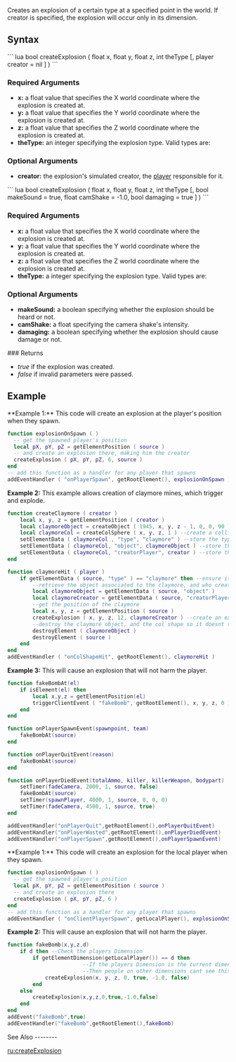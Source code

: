 Creates an explosion of a certain type at a specified point in the world. If creator is specified, the explosion will occur only in its dimension.

Syntax
------

<section name="Server" class="server" show="true">
``` lua
bool createExplosion ( float x, float y, float z, int theType [, player creator = nil ] )
```

### Required Arguments

-   **x:** a float value that specifies the X world coordinate where the explosion is created at.
-   **y:** a float value that specifies the Y world coordinate where the explosion is created at.
-   **z:** a float value that specifies the Z world coordinate where the explosion is created at.
-   **theType:** an integer specifying the explosion type. Valid types are:

### Optional Arguments

-   **creator:** the explosion's simulated creator, the [player](/docs/player.md "wikilink") responsible for it.

</section>
<section name="Client" class="client" show="true">
``` lua
bool createExplosion ( float x, float y, float z, int theType [, bool makeSound = true, float camShake = -1.0, bool damaging = true ] )
```

### Required Arguments

-   **x:** a float value that specifies the X world coordinate where the explosion is created at.
-   **y:** a float value that specifies the Y world coordinate where the explosion is created at.
-   **z:** a float value that specifies the Z world coordinate where the explosion is created at.
-   **theType:** a integer specifying the explosion type. Valid types are:

### Optional Arguments

-   **makeSound:** a boolean specifying whether the explosion should be heard or not.
-   **camShake:** a float specifying the camera shake's intensity.
-   **damaging:** a boolean specifying whether the explosion should cause damage or not.

</section>
### Returns

-   *true* if the explosion was created.
-   *false* if invalid parameters were passed.

Example
-------

<section name="Server" class="server" show="true">
**Example 1:** This code will create an explosion at the player's position when they spawn.

``` lua
function explosionOnSpawn ( )
  -- get the spawned player's position
  local pX, pY, pZ = getElementPosition ( source )
  -- and create an explosion there, making him the creator
  createExplosion ( pX, pY, pZ, 6, source )
end
-- add this function as a handler for any player that spawns
addEventHandler ( "onPlayerSpawn", getRootElement(), explosionOnSpawn )
```

**Example 2:** This example allows creation of claymore mines, which trigger and explode.

``` lua
function createClaymore ( creator )
    local x, y, z = getElementPosition ( creator )
    local claymoreObject = createObject ( 1945, x, y, z - 1, 0, 0, 90 ) --create an object which looks like a claymore
    local claymoreCol = createColSphere ( x, y, z, 1 ) --create a collision sphere with radius 1
    setElementData ( claymoreCol , "type", "claymore" ) --store the type of colshape so it can be retrieved
    setElementData ( claymoreCol, "object", claymoreObject ) --store the object of the claymore
    setElementData ( claymoreCol, "creatorPlayer", creator ) --store the person who created it
end

function claymoreHit ( player )
    if getElementData ( source, "type" ) == "claymore" then --ensure its a claymore
        --retrieve the object associated to the claymore, and who created it
        local claymoreObject = getElementData ( source, "object" )
        local claymoreCreator = getElementData ( source, "creatorPlayer" )
        --get the position of the claymore
        local x, y, z = getElementPosition ( source )
        createExplosion ( x, y, z, 12, claymoreCreator ) --create an explosion, associated to the creator, of a small size at the col's position
        --destroy the claymore object, and the col shape so it doesnt trigger again.
        destroyElement ( claymoreObject )
        destroyElement ( source )
    end
end
addEventHandler ( "onColShapeHit", getRootElement(), claymoreHit )
```

**Example 3:** This will cause an explosion that will not harm the player.

``` lua
function fakeBombAt(el)
    if isElement(el) then
        local x,y,z = getElementPosition(el)
        triggerClientEvent ( "fakeBomb", getRootElement(), x, y, z, 0 )
    end
end

function onPlayerSpawnEvent(spawnpoint, team)
    fakeBombAt(source)
end

function onPlayerQuitEvent(reason)
    fakeBombAt(source)
end

function onPlayerDiedEvent(totalAmmo, killer, killerWeapon, bodypart)
    setTimer(fadeCamera, 2000, 1, source, false)
    fakeBombAt(source)
    setTimer(spawnPlayer, 4000, 1, source, 0, 0, 0)
    setTimer(fadeCamera, 4500, 1, source, true)
end

addEventHandler("onPlayerQuit",getRootElement(),onPlayerQuitEvent)
addEventHandler("onPlayerWasted",getRootElement(),onPlayerDiedEvent)
addEventHandler("onPlayerSpawn",getRootElement(),onPlayerSpawnEvent)
```

</section>
<section name="Client" class="client" show="true">
**Example 1:** This code will create an explosion for the local player when they spawn.

``` lua
function explosionOnSpawn ( )
  -- get the spawned player's position
  local pX, pY, pZ = getElementPosition ( source )
  -- and create an explosion there
  createExplosion ( pX, pY, pZ, 6 )
end
-- add this function as a handler for any player that spawns
addEventHandler ( "onClientPlayerSpawn", getLocalPlayer(), explosionOnSpawn )
```

**Example 2:** This will cause an explosion that will not harm the player.

``` lua
function fakeBomb(x,y,z,d)
    if d then --Check the players Dimension
        if getElementDimension(getLocalPlayer()) == d then
                        --If the players Dimension is the current dimension
                        --Then people on other dimensions cant see this explosion
            createExplosion(x, y, z, 0, true, -1.0, false)
        end
    else
        createExplosion(x,y,z,0,true,-1.0,false)
    end
end
addEvent("fakeBomb",true)
addEventHandler("fakeBomb",getRootElement(),fakeBomb)
```

</section>
See Also
--------

[ru:createExplosion](/docs/ru:createexplosion.md "wikilink")
